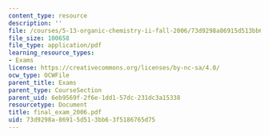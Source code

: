```yaml
---
content_type: resource
description: ''
file: /courses/5-13-organic-chemistry-ii-fall-2006/73d9298a86915d513bb63f5186765d75_final_exam_2006.pdf
file_size: 100658
file_type: application/pdf
learning_resource_types:
- Exams
license: https://creativecommons.org/licenses/by-nc-sa/4.0/
ocw_type: OCWFile
parent_title: Exams
parent_type: CourseSection
parent_uid: 6eb9569f-2f6e-1dd1-57dc-231dc3a15338
resourcetype: Document
title: final_exam_2006.pdf
uid: 73d9298a-8691-5d51-3bb6-3f5186765d75
---
```

